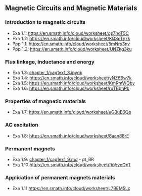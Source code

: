 ## Magnetic Circuits and Magnetic Materials
### Introduction to magnetic circuits

* Exa 1.1: https://en.smath.info/cloud/worksheet/gz7hoT5C
* Exa 1.2: https://en.smath.info/cloud/worksheet/KQ3oTnzk
* Ppp 1.1: https://en.smath.info/cloud/worksheet/5mNrs3nv
* Ppp 1.2: https://en.smath.info/cloud/worksheet/UNZkg3ku

### Flux linkage, inductance and energy

* Exa 1.3: [chapter_1/cap1ex1_3.ipynb](cap1ex1_3.ipynb)
* Exa 1.4: https://en.smath.info/cloud/worksheet/yNZ66w7k
* Exa 1.5: https://en.smath.info/cloud/worksheet/KmRmWQby
* Exa 1.6: https://en.smath.info/cloud/worksheet/ruTBbnPb

### Properties of magnetic materials 
* Exa 1.7: https://en.smath.info/cloud/worksheet/uG3uE6Qe

### AC excitation

* Exa 1.8: https://en.smath.info/cloud/worksheet/8aan88rE

### Permanent magnets

* Exa 1.9: [chapter_1/cap1ex1_9.md](cap1ex1_9.md) - pt_BR
* Exa 1.10 https://en.smath.info/cloud/worksheet/Rp5yoQpT

###  Application of permanent magnets materials

* Exa 1.11 https://en.smath.info/cloud/worksheet/L7BEM5Lx
